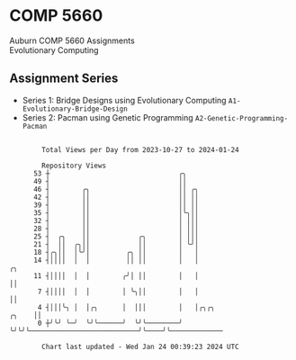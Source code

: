 # COMP 5660
Auburn COMP 5660 Assignments  
Evolutionary Computing

## Assignment Series
- Series 1: Bridge Designs using Evolutionary Computing `A1-Evolutionary-Bridge-Design`
- Series 2: Pacman using Genetic Programming `A2-Genetic-Programming-Pacman`

```

        Total Views per Day from 2023-10-27 to 2024-01-24

        Repository Views
      53 ┼                                ╭╮
      49 ┤                                ││
      46 ┤        ╭╮                      ││ ╭╮
      42 ┤        ││                      ││ ││
      39 ┤        ││                      ││ ││
      35 ┤        ││                      │╰╮││
      32 ┤        ││                      │ │││
      28 ┤        ││                      │ │││
      25 ┤  ╭╮    ││            ╭╮        │ │││
      21 ┤  ││  ╭╮││            ││        │ ╰╯│
      18 ┤╭╮││  │╰╯│         ╭╮ ││        │   │
      14 ┤││││  │  │         ││ ││        │   │                                     ╭╮
      11 ┤││││  │  │        ╭╯│ ││        │   │                                     ││
       7 ┤││││  │  │        │ ╰╮││        │   │                                     ││
       4 ┤│││╰╮ │  │╭╮      │  │││        │   │╭╮╭╮                           ╭╮    ││
       0 ┼╯╰╯ ╰─╯  ╰╯╰──────╯  ╰╯╰────────╯   ╰╯╰╯╰───────────────────────────╯╰────╯╰─────────────

        Chart last updated - Wed Jan 24 00:39:23 2024 UTC
        
```
